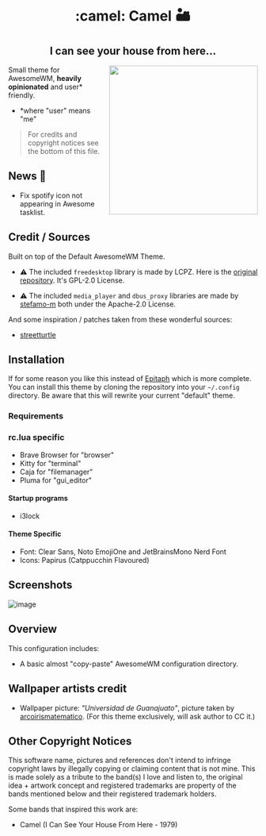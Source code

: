 <div align="center">
  <h1>:camel: Camel  🏜 </h1>
  <h2>I can see your house from here...</h2>
</div>
<img height="300" width="300" src="https://user-images.githubusercontent.com/24773698/193441695-85a35677-8cb7-450c-aba2-87b361ba717b.png" align="right">

Small theme for AwesomeWM, **heavily opinionated** and user* friendly.

- *where "user" means "me"

> For credits and copyright notices see the bottom of this file.

## News :newspaper:

- Fix spotify icon not appearing in Awesome tasklist.

## Credit / Sources

Built on top of the Default AwesomeWM Theme.

- :warning: The included `freedesktop` library is made by LCPZ. Here is the [original repository](https://github.com/lcpz/awesome-freedesktop). It's GPL-2.0 License.

- :warning: The included `media_player` and `dbus_proxy` libraries are made by [stefamo-m](https://github.com/stefano-m) both under the Apache-2.0 License.

And some inspiration / patches taken from these wonderful sources:

- [streetturtle](https://github.com/streetturtle)

## Installation

If for some reason you like this instead of [Epitaph](https://github.com/VentGrey/Epitaph) which is more complete. You can install this theme by cloning the repository into your `~/.config` directory.
Be aware that this will rewrite your current "default" theme.

### Requirements

### rc.lua specific
- Brave Browser for "browser"
- Kitty for "terminal"
- Caja for "filemanager"
- Pluma for "gui_editor"

#### Startup programs
- i3lock

#### Theme Specific
- Font: Clear Sans, Noto EmojiOne and JetBrainsMono Nerd Font
- Icons: Papirus (Catppucchin Flavoured)


## Screenshots

![image](https://user-images.githubusercontent.com/24773698/195279541-49d15cca-bb9a-4d1b-ba7c-8a1e27f4c0a9.png)


## Overview

This configuration includes:
- A basic almost "copy-paste" AwesomeWM configuration directory.


## Wallpaper artists credit

- Wallpaper picture: *"Universidad de Guanajuato"*, picture taken by [arcoirismatematico](https://arcoirismatematico.tumblr.com/). (For this theme exclusively, will ask author to CC it.)

## Other Copyright Notices

This software name, pictures and references don't intend to infringe copyright laws by illegally copying or claiming content that is not mine. This is made solely as a tribute to the band(s) I love and listen to, the original idea + artwork concept and registered trademarks are property of the bands mentioned below and their registered trademark holders.

Some bands that inspired this work are:
- Camel (I Can See Your House From Here - 1979)
